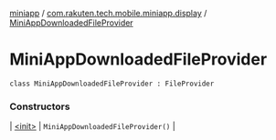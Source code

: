 [miniapp](../../index.md) / [com.rakuten.tech.mobile.miniapp.display](../index.md) / [MiniAppDownloadedFileProvider](./index.md)

# MiniAppDownloadedFileProvider

`class MiniAppDownloadedFileProvider : FileProvider`

### Constructors

| [&lt;init&gt;](-init-.md) | `MiniAppDownloadedFileProvider()` |

